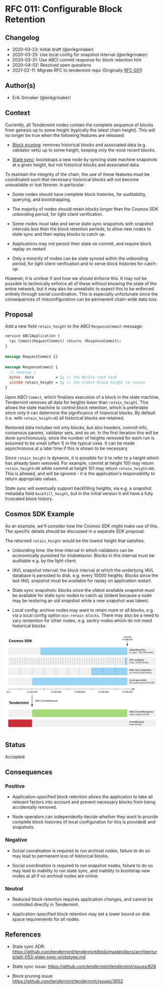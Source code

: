 # RFC 011: Configurable Block Retention

## Changelog

- 2020-03-23: Initial draft (@erikgrinaker)
- 2020-03-25: Use local config for snapshot interval (@erikgrinaker)
- 2020-03-31: Use ABCI commit response for block retention hint
- 2020-04-02: Resolved open questions
- 2021-02-11: Migrate RFC to tendermint repo (Originally [RFC 001](https://github.com/tendermint/spec/pull/84))

## Author(s)

- Erik Grinaker (@erikgrinaker)

## Context

Currently, all Tendermint nodes contain the complete sequence of blocks from genesis up to some height (typically the latest chain height). This will no longer be true when the following features are released:

- [Block pruning](https://github.com/tendermint/tendermint/issues/3652): removes historical blocks and associated data (e.g. validator sets) up to some height, keeping only the most recent blocks.

- [State sync](https://github.com/tendermint/tendermint/issues/828): bootstraps a new node by syncing state machine snapshots at a given height, but not historical blocks and associated data.

To maintain the integrity of the chain, the use of these features must be coordinated such that necessary historical blocks will not become unavailable or lost forever. In particular:

- Some nodes should have complete block histories, for auditability, querying, and bootstrapping.

- The majority of nodes should retain blocks longer than the Cosmos SDK unbonding period, for light client verification.

- Some nodes must take and serve state sync snapshots with snapshot intervals less than the block retention periods, to allow new nodes to state sync and then replay blocks to catch up.

- Applications may not persist their state on commit, and require block replay on restart.

- Only a minority of nodes can be state synced within the unbonding period, for light client verification and to serve block histories for catch-up.

However, it is unclear if and how we should enforce this. It may not be possible to technically enforce all of these without knowing the state of the entire network, but it may also be unrealistic to expect this to be enforced entirely through social coordination. This is especially unfortunate since the consequences of misconfiguration can be permanent chain-wide data loss.

## Proposal

Add a new field `retain_height` to the ABCI `ResponseCommit` message:

```proto
service ABCIApplication {
  rpc Commit(RequestCommit) returns (ResponseCommit);
}

message RequestCommit {}

message ResponseCommit {
  // reserve 1
  bytes  data          = 2; // the Merkle root hash
  uint64 retain_height = 3; // the oldest block height to retain
}
```

Upon ABCI `Commit`, which finalizes execution of a block in the state machine, Tendermint removes all data for heights lower than `retain_height`. This allows the state machine to control block retention, which is preferable since only it can determine the significance of historical blocks. By default (i.e. with `retain_height=0`) all historical blocks are retained.

Removed data includes not only blocks, but also headers, commit info, consensus params, validator sets, and so on. In the first iteration this will be done synchronously, since the number of heights removed for each run is assumed to be small (often 1) in the typical case. It can be made asynchronous at a later time if this is shown to be necessary.

Since `retain_height` is dynamic, it is possible for it to refer to a height which has already been removed. For example, commit at height 100 may return `retain_height=90` while commit at height 101 may return `retain_height=80`. This is allowed, and will be ignored - it is the application's responsibility to return appropriate values.

State sync will eventually support backfilling heights, via e.g. a snapshot metadata field `backfill_height`, but in the initial version it will have a fully truncated block history.

## Cosmos SDK Example

As an example, we'll consider how the Cosmos SDK might make use of this. The specific details should be discussed in a separate SDK proposal.

The returned `retain_height` would be the lowest height that satisfies:

- Unbonding time: the time interval in which validators can be economically punished for misbehavior. Blocks in this interval must be auditable e.g. by the light client.

- IAVL snapshot interval: the block interval at which the underlying IAVL database is persisted to disk, e.g. every 10000 heights. Blocks since the last IAVL snapshot must be available for replay on application restart.

- State sync snapshots: blocks since the _oldest_ available snapshot must be available for state sync nodes to catch up (oldest because a node may be restoring an old snapshot while a new snapshot was taken).

- Local config: archive nodes may want to retain more or all blocks, e.g. via a local config option `min-retain-blocks`. There may also be a need to vary rentention for other nodes, e.g. sentry nodes which do not need historical blocks.

![Cosmos SDK block retention diagram](images/block-retention.png)

## Status

Accepted

## Consequences

### Positive

- Application-specified block retention allows the application to take all relevant factors into account and prevent necessary blocks from being accidentally removed.

- Node operators can independently decide whether they want to provide complete block histories (if local configuration for this is provided) and snapshots.

### Negative

- Social coordination is required to run archival nodes, failure to do so may lead to permanent loss of historical blocks.

- Social coordination is required to run snapshot nodes, failure to do so may lead to inability to run state sync, and inability to bootstrap new nodes at all if no archival nodes are online.

### Neutral

- Reduced block retention requires application changes, and cannot be controlled directly in Tendermint.

- Application-specified block retention may set a lower bound on disk space requirements for all nodes.

## References

- State sync ADR: <https://github.com/tendermint/tendermint/blob/master/docs/architecture/adr-053-state-sync-prototype.md>

- State sync issue: <https://github.com/tendermint/tendermint/issues/828>

- Block pruning issue: <https://github.com/tendermint/tendermint/issues/3652>
